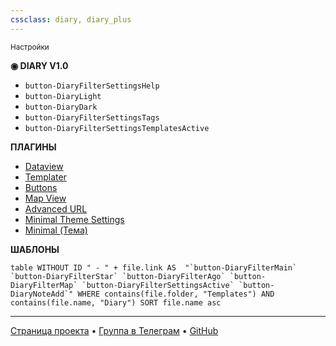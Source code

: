 ```yaml
---
cssclass: diary, diary_plus
---
```


<small class="diary__year diary__yearFirst">Настройки</small>

**◉ DIARY V1.0**

- `button-DiaryFilterSettingsHelp`
- `button-DiaryLight`
- `button-DiaryDark`
- `button-DiaryFilterSettingsTags`
- `button-DiaryFilterSettingsTemplatesActive`

**ПЛАГИНЫ**

- [Dataview](obsidian://show-plugin?id=dataview)
- [Templater](obsidian://show-plugin?id=templater-obsidian)
- [Buttons](obsidian://show-plugin?id=buttons)
- [Map View](obsidian://show-plugin?id=obsidian-map-view)
- [Advanced URL](obsidian://show-plugin?id=obsidian-advanced-uri)
- [Minimal Theme Settings](obsidian://show-plugin?id=obsidian-minimal-settings)
- [Minimal (Тема)](https://github.com/kepano/obsidian-minimal)

**ШАБЛОНЫ**

```dataview
table WITHOUT ID " - " + file.link AS  "`button-DiaryFilterMain` `button-DiaryFilterStar` `button-DiaryFilterAgo` `button-DiaryFilterMap` `button-DiaryFilterSettingsActive` `button-DiaryNoteAdd`" WHERE contains(file.folder, "Templates") AND contains(file.name, "Diary") SORT file.name asc
```

***
[Страница проекта](https://evgenytarasov.ru/diary/?utm_source=diary&utm_medium=guide&utm_campaign=v1) • [Группа в Телеграм](https://t.me/vedenie_dnevnika) • [GitHub](https://github.com/velvetwind/obsidian-diary/)